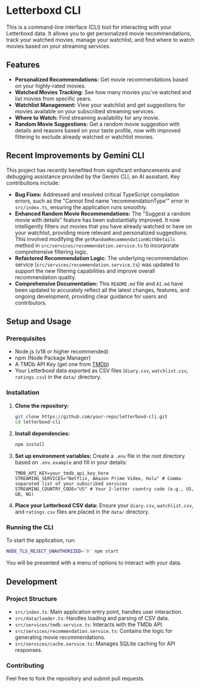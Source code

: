 # Letterboxd CLI

This is a command-line interface (CLI) tool for interacting with your Letterboxd data. It allows you to get personalized movie recommendations, track your watched movies, manage your watchlist, and find where to watch movies based on your streaming services.

## Features

- **Personalized Recommendations:** Get movie recommendations based on your highly-rated movies.
- **Watched Movies Tracking:** See how many movies you've watched and list movies from specific years.
- **Watchlist Management:** View your watchlist and get suggestions for movies available on your subscribed streaming services.
- **Where to Watch:** Find streaming availability for any movie.
- **Random Movie Suggestions:** Get a random movie suggestion with details and reasons based on your taste profile, now with improved filtering to exclude already watched or watchlist movies.

## Recent Improvements by Gemini CLI

This project has recently benefited from significant enhancements and debugging assistance provided by the Gemini CLI, an AI assistant. Key contributions include:

-   **Bug Fixes:** Addressed and resolved critical TypeScript compilation errors, such as the "Cannot find name 'recommendationType'" error in `src/index.ts`, ensuring the application runs smoothly.
-   **Enhanced Random Movie Recommendations:** The "Suggest a random movie with details" feature has been substantially improved. It now intelligently filters out movies that you have already watched or have on your watchlist, providing more relevant and personalized suggestions. This involved modifying the `getRandomRecommendationWithDetails` method in `src/services/recommendation.service.ts` to incorporate comprehensive filtering logic.
-   **Refactored Recommendation Logic:** The underlying recommendation service (`src/services/recommendation.service.ts`) was updated to support the new filtering capabilities and improve overall recommendation quality.
-   **Comprehensive Documentation:** This `README.md` file and `AI.md` have been updated to accurately reflect all the latest changes, features, and ongoing development, providing clear guidance for users and contributors.

## Setup and Usage

### Prerequisites

-   Node.js (v18 or higher recommended)
-   npm (Node Package Manager)
-   A TMDb API Key (get one from [TMDb](https://www.themoviedb.org/documentation/api))
-   Your Letterboxd data exported as CSV files (`diary.csv`, `watchlist.csv`, `ratings.csv`) in the `data/` directory.

### Installation

1.  **Clone the repository:**
    ```bash
    git clone https://github.com/your-repo/letterboxd-cli.git
    cd letterboxd-cli
    ```

2.  **Install dependencies:**
    ```bash
    npm install
    ```

3.  **Set up environment variables:**
    Create a `.env` file in the root directory based on `.env.example` and fill in your details:
    ```
    TMDB_API_KEY=your_tmdb_api_key_here
    STREAMING_SERVICES="Netflix, Amazon Prime Video, Hulu" # Comma-separated list of your subscribed services
    STREAMING_COUNTRY_CODE="US" # Your 2-letter country code (e.g., US, GB, NG)
    ```

4.  **Place your Letterboxd CSV data:**
    Ensure your `diary.csv`, `watchlist.csv`, and `ratings.csv` files are placed in the `data/` directory.

### Running the CLI

To start the application, run:

```bash
NODE_TLS_REJECT_UNAUTHORIZED='0' npm start
```

You will be presented with a menu of options to interact with your data.

## Development

### Project Structure

-   `src/index.ts`: Main application entry point, handles user interaction.
-   `src/data/loader.ts`: Handles loading and parsing of CSV data.
-   `src/services/tmdb.service.ts`: Interacts with the TMDb API.
-   `src/services/recommendation.service.ts`: Contains the logic for generating movie recommendations.
-   `src/services/cache.service.ts`: Manages SQLite caching for API responses.

### Contributing

Feel free to fork the repository and submit pull requests.
